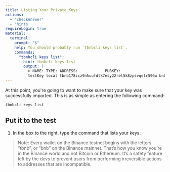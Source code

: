 ```yaml
---
title: Listing Your Private Keys
actions:
  - 'checkAnswer'
  - 'hints'
requireLogin: true
material:
  terminal:
    prompt: "$"
    help: You should probably run `tbnbcli keys list`.
    commands:
      "tbnbcli keys list":
        hint: tbnbcli keys list
        output: |
          > NAME: TYPE: ADDRESS:            PUBKEY:
          testKey local tbnb178zcz9nhuufdtk7esy22rel5k8zpsvqelr596w bnbp1addwnpepqt53muv8mf3j8r8sdkds7wsuvj0hamnq8argu4je4usjrzntewekxhuqw4y
---
```


At this point, you're going to want to make sure that your key was successfully imported. This is as simple as entering the following command:

```bash
tbnbcli keys list
```

## Put it to the test

1. In the box to the right, type the command that lists your keys.
> Note: Every wallet on the Binance testnet begins with the letters “tbnb”, or “bnb” on the Binance mainnet. That’s how you know you’re in the Binance world and not Bitcoin or Ethereum. It’s a safety feature left by the devs to prevent users from performing irreversible actions to addresses that are incompatible.
